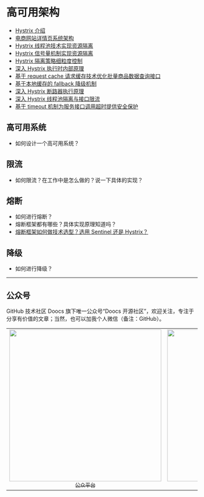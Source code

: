 # 高可用架构
- [Hystrix 介绍](./hystrix-introduction.md)
- [电商网站详情页系统架构](./e-commerce-website-detail-page-architecture.md)
- [Hystrix 线程池技术实现资源隔离](./hystrix-thread-pool-isolation.md)
- [Hystrix 信号量机制实现资源隔离](./hystrix-semphore-isolation.md)
- [Hystrix 隔离策略细粒度控制](./hystrix-execution-isolation.md)
- [深入 Hystrix 执行时内部原理](./hystrix-process.md)
- [基于 request cache 请求缓存技术优化批量商品数据查询接口](./hystrix-request-cache.md)
- [基于本地缓存的 fallback 降级机制](./hystrix-fallback.md)
- [深入 Hystrix 断路器执行原理](./hystrix-circuit-breaker.md)
- [深入 Hystrix 线程池隔离与接口限流](./hystrix-thread-pool-current-limiting.md)
- [基于 timeout 机制为服务接口调用超时提供安全保护](./hystrix-timeout.md)

## 高可用系统
- 如何设计一个高可用系统？

## 限流
- 如何限流？在工作中是怎么做的？说一下具体的实现？

## 熔断
- 如何进行熔断？
- 熔断框架都有哪些？具体实现原理知道吗？
- [熔断框架如何做技术选型？选用 Sentinel 还是 Hystrix？](/CHN/high-availability/sentinel-vs-hystrix.md)

## 降级
- 如何进行降级？

---

## 公众号
GitHub 技术社区 Doocs 旗下唯一公众号“Doocs 开源社区”，欢迎关注，专注于分享有价值的文章；当然，也可以加我个人微信（备注：GitHub）。

<table>
    <tr>
      <td align="center" style="width: 200px;">
        <a href="https://github.com/doocs">
          <img src="./images/qrcode-for-doocs.jpg" style="width: 400px;"><br>
          <sub>公众平台</sub>
        </a><br>
      </td>
      <td align="center" style="width: 200px;">
        <a href="https://github.com/yanglbme">
          <img src="./images/qrcode-for-yanglbme.jpg" style="width: 400px;"><br>
          <sub>个人微信</sub>
        </a><br>
      </td>
    </tr>
</table>